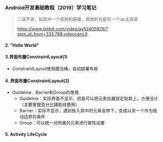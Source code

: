 ### Android开发基础教程（2019）学习笔记

> 二话不说，贴其中一个视频的链接，其他的也是同一个up主投递
>
> https://www.bilibili.com/video/av52405925/?spm_id_from=333.788.videocard.0

#### 2. "Hello World"

#### 3.界面布置ConstraintLayout(1)

+ ConstraintLayout使用魔法棒，自动部署布局

#### 4. 界面布置ConstraintLayout(2)

+ Guideline、Barrier和Group的使用
  + Guideline：实际界面不显示，但是可以把元素位置锁定到其上，方便设计（主要掌握百分比辅助线使用）
  + Barrier：实际不显示，遇到放入其中的元素会停下，变成以另一个作为拖动边界的条件
  + Group：可以统一对所属的元素进行属性设置

#### 5. Activity LifeCycle

